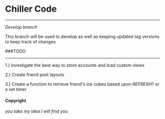 # Chiller Code
***

_Develop branch_

This branch will be used to develop as well as keeping updated tag versions to keep track of changes


###TODO
***
1.) Investigate the best way to store accounts and load custom views

2.) Create friend post layouts

3.) Create a function to retrieve friend's ice cubes based upon _REFRESH_? or a set timer


#### Copyright
_you take my idea I will find you_
